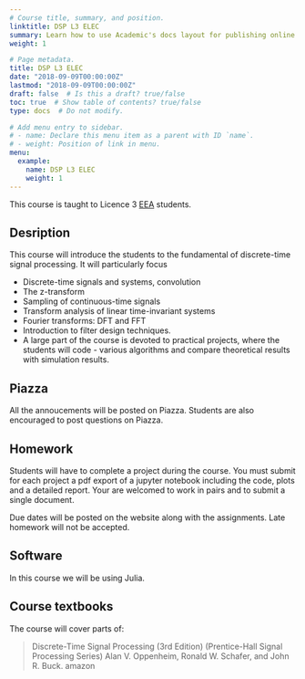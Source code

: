 ```yaml
---
# Course title, summary, and position.
linktitle: DSP L3 ELEC
summary: Learn how to use Academic's docs layout for publishing online courses, software documentation, and tutorials.
weight: 1

# Page metadata.
title: DSP L3 ELEC
date: "2018-09-09T00:00:00Z"
lastmod: "2018-09-09T00:00:00Z"
draft: false  # Is this a draft? true/false
toc: true  # Show table of contents? true/false
type: docs  # Do not modify.

# Add menu entry to sidebar.
# - name: Declare this menu item as a parent with ID `name`.
# - weight: Position of link in menu.
menu:
  example:
    name: DSP L3 ELEC
    weight: 1
---
```


This course is taught to Licence 3 [EEA](http://www.unice.fr/elec/) students.


## Desription

This course will introduce the students to the fundamental of discrete-time signal processing. It will particularly focus

- Discrete-time signals and systems, convolution
- The z-transform
- Sampling of continuous-time signals
- Transform analysis of linear time-invariant systems
- Fourier transforms: DFT and FFT
- Introduction to filter design techniques.
- A large part of the course is devoted to practical projects, where the students will code - various algorithms and compare theoretical results with simulation results.

## Piazza

All the annoucements will be posted on Piazza. Students are also encouraged to post questions on Piazza.

## Homework

Students will have to complete a project during the course. You must submit for each project a pdf export of a jupyter notebook including the code, plots and a detailed report. Your are welcomed to work in pairs and to submit a single document.

Due dates will be posted on the website along with the assignments. Late homework will not be accepted.

## Software

In this course we will be using Julia.

## Course textbooks

The course will cover parts of:

> Discrete-Time Signal Processing (3rd Edition) (Prentice-Hall Signal Processing Series)
>  Alan V. Oppenheim, Ronald W. Schafer, and John R. Buck. amazon